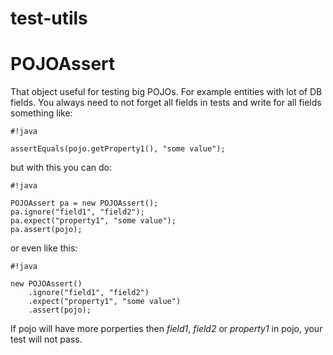 test-utils
==========

# POJOAssert

That object useful for testing big POJOs. For example entities with lot of DB fields. You always need to not forget all fields in tests and write for all fields something like:

```
#!java

assertEquals(pojo.getProperty1(), "some value");
```

but with this you can do:

```
#!java

POJOAssert pa = new POJOAssert();
pa.ignore("field1", "field2");
pa.expect("property1", "some value");
pa.assert(pojo);
```

or even like this:


```
#!java

new POJOAssert()
    .ignore("field1", "field2")
    .expect("property1", "some value")
    .assert(pojo);
```

If pojo will have more porperties then *field1*, *field2* or *property1* in pojo, your test will not pass.
